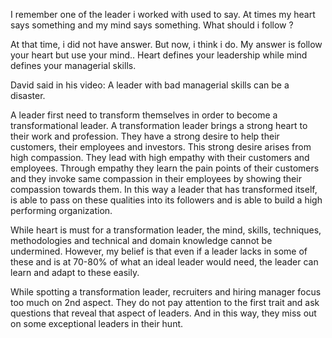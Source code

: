 I remember one of the leader i worked with used to say. At times my heart says something and my mind says something. What should i follow ? 

At that time, i did not have answer. But now, i think i do. My answer is follow your heart but use your mind.. Heart defines your leadership while mind defines your managerial skills. 

David said in his video: A leader with bad managerial skills can be a disaster. 

A leader first need to transform themselves in order to become a transformational leader. A transformation leader brings a strong heart to their work and profession. They have a strong desire to help their customers, their employees and investors. This strong desire arises from high compassion. They lead with high empathy with their customers and employees. Through empathy they learn the pain points of their customers and they invoke same compassion in their employees by showing their compassion towards them. In this way a leader that has transformed itself, is able to pass on these qualities into its followers and is able to build a high performing organization. 

While heart is must for a transformation leader, the mind, skills, techniques, methodologies and technical and domain knowledge cannot be undermined. However, my belief is that even if a leader lacks in some of these and is at 70-80% of what an ideal leader would need, the leader can learn and adapt to these easily. 

While spotting a transformation leader, recruiters and hiring manager focus too much on 2nd aspect. They do not pay attention to the first trait and ask questions that reveal that aspect of leaders. And in this way, they miss out on some exceptional leaders in their hunt. 